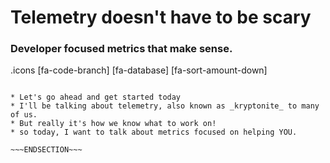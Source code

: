 <!SLIDE cover rainbow>
# Telemetry doesn't have to be scary
###  Developer focused metrics that make sense.

.icons [fa-code-branch] [fa-database] [fa-sort-amount-down]

~~~SECTION:notes~~~

* Let's go ahead and get started today
* I'll be talking about telemetry, also known as _kryptonite_ to many of us.
* But really it's how we know what to work on!
* so today, I want to talk about metrics focused on helping YOU.

~~~ENDSECTION~~~
